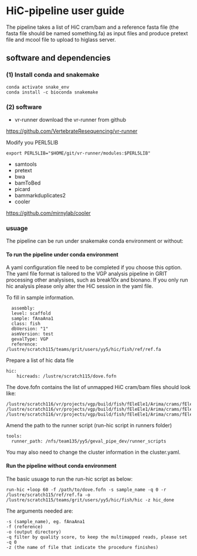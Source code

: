# HiC-pipeline user guide

The pipeline takes a list of HiC cram/bam and a reference fasta file (the fasta file should be named something.fa) as input files and produce pretext file and mcool file to upload to higlass server.

## software and dependencies 

### (1) Install conda and snakemake
```
conda activate snake_env
conda install -c bioconda snakemake
```
### (2) software
* vr-runner
download the vr-runner from github

https://github.com/VertebrateResequencing/vr-runner

Modify you PERL5LIB
```
export PERL5LIB="$HOME/git/vr-runner/modules:$PERL5LIB"
```
* samtools
* pretext
* bwa
* bamToBed
* picard
* bammarkduplicates2
* cooler

https://github.com/mirnylab/cooler


### usuage
The pipeline can be run under snakemake conda environment or without:

#### To run the pipeline under conda environment
A yaml configuration file need to be completed if you choose this option. The yaml file format is tailored to the VGP analysis pipeline in GRIT processing other analysises, such as break10x and bionano. If you only run hic analysis please only alter the HiC session in the yaml file.

To fill in sample information.

```
  assembly:
  level: scaffold
  sample: fAnaAna1
  class: fish
  dbVersion: "1"
  asmVersion: test
  gevalType: VGP
  reference: /lustre/scratch115/teams/grit/users/yy5/hic/fish/ref/ref.fa
 ```
Prepare a list of hic data file

```
hic:
    hicreads: /lustre/scratch115/dove.fofn
```
The dove.fofn contains the list of unmapped HiC cram/bam files should look like:
```
/lustre/scratch116/vr/projects/vgp/build/fish/fEleEle1/Arima/crams/fEleEle1_ARIMA241127L002.cram
/lustre/scratch116/vr/projects/vgp/build/fish/fEleEle1/Arima/crams/fEleEle1_ARIMA241127L005.cram
/lustre/scratch116/vr/projects/vgp/build/fish/fEleEle1/Arima/crams/fEleEle1_ARIMA241127L007.cram
```
Amend the path to the runner script (run-hic script in runners folder)
```
tools:
  runner_path: /nfs/team135/yy5/geval_pipe_dev/runner_scripts
```
You may also need to change the cluster information in the cluster.yaml.

#### Run the pipeline without conda environment

The basic usuage to run the run-hic script as below:
```
run-hic +loop 60 -f /path/to/dove.fofn -s sample_name -q 0 -r /lustre/scratch115/ref/ref.fa -o /lustre/scratch115/teams/grit/users/yy5/hic/fish/hic -z hic_done
```

The arguments needed are:

```
-s (sample_name), eg. fAnaAna1
-f (reference)
-o (output directory)
-q filter by quality score, to keep the multimapped reads, please set -q 0
-z (the name of file that indicate the procedure finishes)
```
